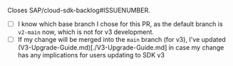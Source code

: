 <!-- Please provide a description of what your change does and why it is needed. -->

Closes SAP/cloud-sdk-backlog#ISSUENUMBER.

- [ ] I know which base branch I chose for this PR, as the default branch is `v2-main` now, which is not for v3 development.
- [ ] If my change will be merged into the `main` branch (for v3), I've updated (V3-Upgrade-Guide.md)[./V3-Upgrade-Guide.md] in case my change has any implications for users updating to SDK v3

<!-- Check List:
* Tests created/adjusted for your changes.
* PR title adheres to [conventional commit guidelines](https://www.conventionalcommits.org).
* Created a changeset `yarn changeset`
* If applicable:
  * Documented public API (TypeDoc).
  * Checked that `yarn run doc` still works.
-->
